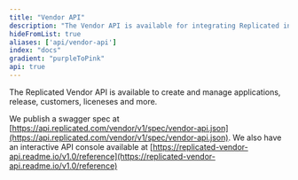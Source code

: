```yaml
---
title: "Vendor API"
description: "The Vendor API is available for integrating Replicated into your workflows, such as automating your CI pipeline or customer license creation."
hideFromList: true
aliases: ['api/vendor-api']
index: "docs"
gradient: "purpleToPink"
api: true
---
```


The Replicated Vendor API is available to create and manage applications, release, customers, liceneses and more.

We publish a swagger spec at [https://api.replicated.com/vendor/v1/spec/vendor-api.json](https://api.replicated.com/vendor/v1/spec/vendor-api.json). We also have an interactive API console available at [https://replicated-vendor-api.readme.io/v1.0/reference](https://replicated-vendor-api.readme.io/v1.0/reference)
